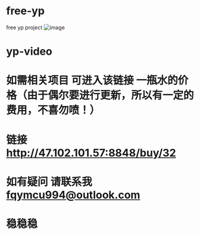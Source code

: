 # free-yp
free yp project
![image](https://github.com/user-attachments/assets/2034fd95-bdb1-4be6-a0de-c1e18cf36fe9)
# yp-video
# 如需相关项目 可进入该链接  一瓶水的价格（由于偶尔要进行更新，所以有一定的费用，不喜勿喷！）
# 链接 http://47.102.101.57:8848/buy/32
# 如有疑问 请联系我 fqymcu994@outlook.com
# 稳稳稳
